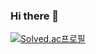 ### Hi there 👋

[![Solved.ac프로필](http://mazassumnida.wtf/api/v2/generate_badge?boj=hawaii1468)](https://solved.ac/hawaii1468)


<!--
**Jewan1120/Jewan1120** is a ✨ _special_ ✨ repository because its `README.md` (this file) appears on your GitHub profile.

Here are some ideas to get you started:

- 🔭 I’m currently working on ...
- 🌱 I’m currently learning ...
- 👯 I’m looking to collaborate on ...
- 🤔 I’m looking for help with ...
- 💬 Ask me about ...
- 📫 How to reach me: ...
- 😄 Pronouns: ...
- ⚡ Fun fact: ...
-->
